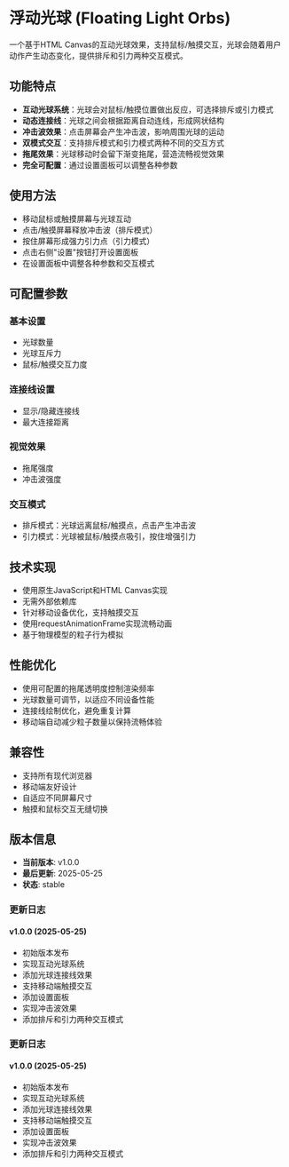 # 浮动光球 (Floating Light Orbs)

一个基于HTML Canvas的互动光球效果，支持鼠标/触摸交互，光球会随着用户动作产生动态变化，提供排斥和引力两种交互模式。

## 功能特点

- **互动光球系统**：光球会对鼠标/触摸位置做出反应，可选择排斥或引力模式
- **动态连接线**：光球之间会根据距离自动连线，形成网状结构
- **冲击波效果**：点击屏幕会产生冲击波，影响周围光球的运动
- **双模式交互**：支持排斥模式和引力模式两种不同的交互方式
- **拖尾效果**：光球移动时会留下渐变拖尾，营造流畅视觉效果
- **完全可配置**：通过设置面板可以调整各种参数

## 使用方法

- 移动鼠标或触摸屏幕与光球互动
- 点击/触摸屏幕释放冲击波（排斥模式）
- 按住屏幕形成强力引力点（引力模式）
- 点击右侧"设置"按钮打开设置面板
- 在设置面板中调整各种参数和交互模式

## 可配置参数

### 基本设置
- 光球数量
- 光球互斥力
- 鼠标/触摸交互力度

### 连接线设置
- 显示/隐藏连接线
- 最大连接距离

### 视觉效果
- 拖尾强度
- 冲击波强度

### 交互模式
- 排斥模式：光球远离鼠标/触摸点，点击产生冲击波
- 引力模式：光球被鼠标/触摸点吸引，按住增强引力

## 技术实现

- 使用原生JavaScript和HTML Canvas实现
- 无需外部依赖库
- 针对移动设备优化，支持触摸交互
- 使用requestAnimationFrame实现流畅动画
- 基于物理模型的粒子行为模拟

## 性能优化

- 使用可配置的拖尾透明度控制渲染频率
- 光球数量可调节，以适应不同设备性能
- 连接线绘制优化，避免重复计算
- 移动端自动减少粒子数量以保持流畅体验

## 兼容性

- 支持所有现代浏览器
- 移动端友好设计
- 自适应不同屏幕尺寸
- 触摸和鼠标交互无缝切换


## 版本信息

- **当前版本**: v1.0.0
- **最后更新**: 2025-05-25
- **状态**: stable

### 更新日志

#### v1.0.0 (2025-05-25)

- 初始版本发布
- 实现互动光球系统
- 添加光球连接线效果
- 支持移动端触摸交互
- 添加设置面板
- 实现冲击波效果
- 添加排斥和引力两种交互模式

### 更新日志

#### v1.0.0 (2025-05-25)

- 初始版本发布
- 实现互动光球系统
- 添加光球连接线效果
- 支持移动端触摸交互
- 添加设置面板
- 实现冲击波效果
- 添加排斥和引力两种交互模式

